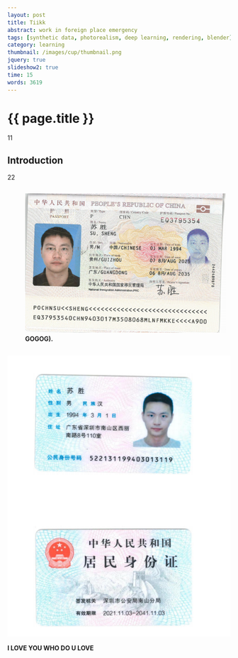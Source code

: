 ```yaml
---
layout: post
title: Tiikk
abstract: work in foreign place emergency 
tags: [synthetic data, photorealism, deep learning, rendering, blender]
category: learning
thumbnail: /images/cup/thumbnail.png
jquery: true
slideshow2: true
time: 15
words: 3619
---
```


# {{ page.title }}

11

## Introduction

22
<div style="text-align: center">
<figure style="width: 90%; display: inline-block;">
  <img class="img-swap" src="/su/pppsss.png">
  <figcaption style="text-align: left; line-height: 1.5em;"><b>GOGOG).</figcaption>
</figure>
</div>

![](/su/iiiidddddd.png)



I LOVE  YOU    WHO DO U LOVE

